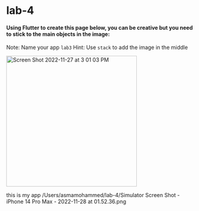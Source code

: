 # lab-4

#### Using Flutter to create this page below, you can be creative but you need to stick to the main objects in the image:

Note: Name your app `lab3`
Hint: Use `stack` to add the image in the middle

<img width="346" alt="Screen Shot 2022-11-27 at 3 01 03 PM" src="https://user-images.githubusercontent.com/74452750/204134207-3497c86b-9523-4219-a23a-d86c1d82db40.png">

this is my app
/Users/asmamohammed/lab-4/Simulator Screen Shot - iPhone 14 Pro Max - 2022-11-28 at 01.52.36.png
